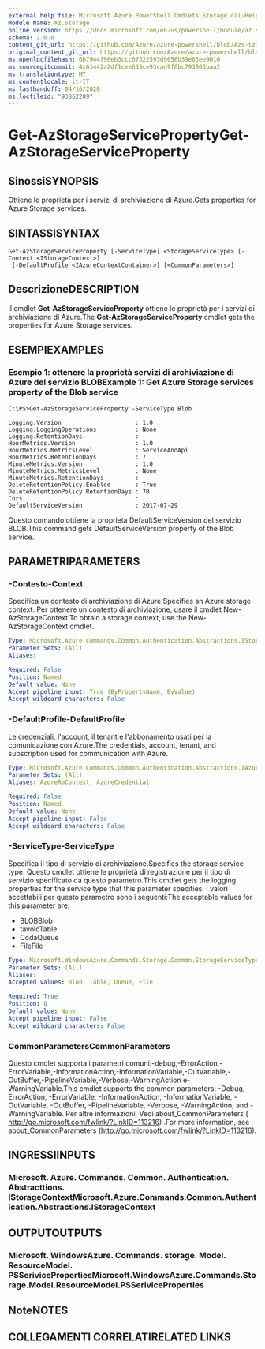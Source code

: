 ```yaml
---
external help file: Microsoft.Azure.PowerShell.Cmdlets.Storage.dll-Help.xml
Module Name: Az.Storage
online version: https://docs.microsoft.com/en-us/powershell/module/az.storage/get-azstorageserviceproperty
schema: 2.0.0
content_git_url: https://github.com/Azure/azure-powershell/blob/Azs-tzl/src/Storage/Storage.Management/help/Get-AzStorageServiceProperty.md
original_content_git_url: https://github.com/Azure/azure-powershell/blob/Azs-tzl/src/Storage/Storage.Management/help/Get-AzStorageServiceProperty.md
ms.openlocfilehash: 6b7944f96eb3ccc67322593d9056b39e83ee9010
ms.sourcegitcommit: 4c61442a2df1cee633ce93cad9f6bc793803baa2
ms.translationtype: MT
ms.contentlocale: it-IT
ms.lasthandoff: 04/16/2020
ms.locfileid: "93862209"
---
```

# <span data-ttu-id="4202a-101">Get-AzStorageServiceProperty</span><span class="sxs-lookup"><span data-stu-id="4202a-101">Get-AzStorageServiceProperty</span></span>

## <span data-ttu-id="4202a-102">Sinossi</span><span class="sxs-lookup"><span data-stu-id="4202a-102">SYNOPSIS</span></span>
<span data-ttu-id="4202a-103">Ottiene le proprietà per i servizi di archiviazione di Azure.</span><span class="sxs-lookup"><span data-stu-id="4202a-103">Gets properties for Azure Storage services.</span></span>

## <span data-ttu-id="4202a-104">SINTASSI</span><span class="sxs-lookup"><span data-stu-id="4202a-104">SYNTAX</span></span>

```
Get-AzStorageServiceProperty [-ServiceType] <StorageServiceType> [-Context <IStorageContext>]
 [-DefaultProfile <IAzureContextContainer>] [<CommonParameters>]
```

## <span data-ttu-id="4202a-105">Descrizione</span><span class="sxs-lookup"><span data-stu-id="4202a-105">DESCRIPTION</span></span>
<span data-ttu-id="4202a-106">Il cmdlet **Get-AzStorageServiceProperty** ottiene le proprietà per i servizi di archiviazione di Azure.</span><span class="sxs-lookup"><span data-stu-id="4202a-106">The **Get-AzStorageServiceProperty** cmdlet gets the properties for Azure Storage services.</span></span>

## <span data-ttu-id="4202a-107">ESEMPI</span><span class="sxs-lookup"><span data-stu-id="4202a-107">EXAMPLES</span></span>

### <span data-ttu-id="4202a-108">Esempio 1: ottenere la proprietà servizi di archiviazione di Azure del servizio BLOB</span><span class="sxs-lookup"><span data-stu-id="4202a-108">Example 1: Get  Azure Storage services property of the Blob service</span></span>
```
C:\PS>Get-AzStorageServiceProperty -ServiceType Blob

Logging.Version                     : 1.0
Logging.LoggingOperations           : None
Logging.RetentionDays               : 
HourMetrics.Version                 : 1.0
HourMetrics.MetricsLevel            : ServiceAndApi
HourMetrics.RetentionDays           : 7
MinuteMetrics.Version               : 1.0
MinuteMetrics.MetricsLevel          : None
MinuteMetrics.RetentionDays         : 
DeleteRetentionPolicy.Enabled       : True
DeleteRetentionPolicy.RetentionDays : 70
Cors                                : 
DefaultServiceVersion               : 2017-07-29
```

<span data-ttu-id="4202a-109">Questo comando ottiene la proprietà DefaultServiceVersion del servizio BLOB.</span><span class="sxs-lookup"><span data-stu-id="4202a-109">This command gets DefaultServiceVersion property of the Blob service.</span></span>

## <span data-ttu-id="4202a-110">PARAMETRI</span><span class="sxs-lookup"><span data-stu-id="4202a-110">PARAMETERS</span></span>

### <span data-ttu-id="4202a-111">-Contesto</span><span class="sxs-lookup"><span data-stu-id="4202a-111">-Context</span></span>
<span data-ttu-id="4202a-112">Specifica un contesto di archiviazione di Azure.</span><span class="sxs-lookup"><span data-stu-id="4202a-112">Specifies an Azure storage context.</span></span>
<span data-ttu-id="4202a-113">Per ottenere un contesto di archiviazione, usare il cmdlet New-AzStorageContext.</span><span class="sxs-lookup"><span data-stu-id="4202a-113">To obtain a storage context, use the New-AzStorageContext cmdlet.</span></span>

```yaml
Type: Microsoft.Azure.Commands.Common.Authentication.Abstractions.IStorageContext
Parameter Sets: (All)
Aliases:

Required: False
Position: Named
Default value: None
Accept pipeline input: True (ByPropertyName, ByValue)
Accept wildcard characters: False
```

### <span data-ttu-id="4202a-114">-DefaultProfile</span><span class="sxs-lookup"><span data-stu-id="4202a-114">-DefaultProfile</span></span>
<span data-ttu-id="4202a-115">Le credenziali, l'account, il tenant e l'abbonamento usati per la comunicazione con Azure.</span><span class="sxs-lookup"><span data-stu-id="4202a-115">The credentials, account, tenant, and subscription used for communication with Azure.</span></span>

```yaml
Type: Microsoft.Azure.Commands.Common.Authentication.Abstractions.IAzureContextContainer
Parameter Sets: (All)
Aliases: AzureRmContext, AzureCredential

Required: False
Position: Named
Default value: None
Accept pipeline input: False
Accept wildcard characters: False
```

### <span data-ttu-id="4202a-116">-ServiceType</span><span class="sxs-lookup"><span data-stu-id="4202a-116">-ServiceType</span></span>
<span data-ttu-id="4202a-117">Specifica il tipo di servizio di archiviazione.</span><span class="sxs-lookup"><span data-stu-id="4202a-117">Specifies the storage service type.</span></span>
<span data-ttu-id="4202a-118">Questo cmdlet ottiene le proprietà di registrazione per il tipo di servizio specificato da questo parametro.</span><span class="sxs-lookup"><span data-stu-id="4202a-118">This cmdlet gets the logging properties for the service type that this parameter specifies.</span></span>
<span data-ttu-id="4202a-119">I valori accettabili per questo parametro sono i seguenti:</span><span class="sxs-lookup"><span data-stu-id="4202a-119">The acceptable values for this parameter are:</span></span>
- <span data-ttu-id="4202a-120">BLOB</span><span class="sxs-lookup"><span data-stu-id="4202a-120">Blob</span></span> 
- <span data-ttu-id="4202a-121">tavolo</span><span class="sxs-lookup"><span data-stu-id="4202a-121">Table</span></span>
- <span data-ttu-id="4202a-122">Coda</span><span class="sxs-lookup"><span data-stu-id="4202a-122">Queue</span></span>
- <span data-ttu-id="4202a-123">File</span><span class="sxs-lookup"><span data-stu-id="4202a-123">File</span></span>

```yaml
Type: Microsoft.WindowsAzure.Commands.Storage.Common.StorageServiceType
Parameter Sets: (All)
Aliases:
Accepted values: Blob, Table, Queue, File

Required: True
Position: 0
Default value: None
Accept pipeline input: False
Accept wildcard characters: False
```

### <span data-ttu-id="4202a-124">CommonParameters</span><span class="sxs-lookup"><span data-stu-id="4202a-124">CommonParameters</span></span>
<span data-ttu-id="4202a-125">Questo cmdlet supporta i parametri comuni:-debug,-ErrorAction,-ErrorVariable,-InformationAction,-InformationVariable,-OutVariable,-OutBuffer,-PipelineVariable,-Verbose,-WarningAction e-WarningVariable.</span><span class="sxs-lookup"><span data-stu-id="4202a-125">This cmdlet supports the common parameters: -Debug, -ErrorAction, -ErrorVariable, -InformationAction, -InformationVariable, -OutVariable, -OutBuffer, -PipelineVariable, -Verbose, -WarningAction, and -WarningVariable.</span></span> <span data-ttu-id="4202a-126">Per altre informazioni, Vedi about_CommonParameters ( http://go.microsoft.com/fwlink/?LinkID=113216) .</span><span class="sxs-lookup"><span data-stu-id="4202a-126">For more information, see about_CommonParameters (http://go.microsoft.com/fwlink/?LinkID=113216).</span></span>

## <span data-ttu-id="4202a-127">INGRESSI</span><span class="sxs-lookup"><span data-stu-id="4202a-127">INPUTS</span></span>

### <span data-ttu-id="4202a-128">Microsoft. Azure. Commands. Common. Authentication. Abstracttions. IStorageContext</span><span class="sxs-lookup"><span data-stu-id="4202a-128">Microsoft.Azure.Commands.Common.Authentication.Abstractions.IStorageContext</span></span>

## <span data-ttu-id="4202a-129">OUTPUT</span><span class="sxs-lookup"><span data-stu-id="4202a-129">OUTPUTS</span></span>

### <span data-ttu-id="4202a-130">Microsoft. WindowsAzure. Commands. storage. Model. ResourceModel. PSSeriviceProperties</span><span class="sxs-lookup"><span data-stu-id="4202a-130">Microsoft.WindowsAzure.Commands.Storage.Model.ResourceModel.PSSeriviceProperties</span></span>

## <span data-ttu-id="4202a-131">Note</span><span class="sxs-lookup"><span data-stu-id="4202a-131">NOTES</span></span>

## <span data-ttu-id="4202a-132">COLLEGAMENTI CORRELATI</span><span class="sxs-lookup"><span data-stu-id="4202a-132">RELATED LINKS</span></span>

